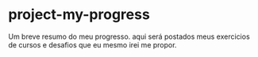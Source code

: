 # project-my-progress
Um breve resumo do meu progresso. aqui será postados meus exercicios de cursos e desafios que eu mesmo irei me propor.
